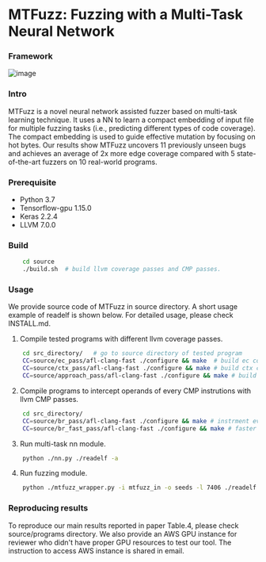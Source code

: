 # MTFuzz: Fuzzing with a Multi-Task Neural Network

### Framework
![image](https://user-images.githubusercontent.com/57293631/80742593-a34d8100-8ae9-11ea-9f52-a1931d945a5c.png)

### Intro
MTFuzz is a novel neural network assisted fuzzer based on multi-task learning technique. It uses a NN to learn a compact embedding of input file for multiple fuzzing tasks (i.e., predicting different types of code coverage). The compact embedding is used to guide effective mutation by focusing on hot bytes. Our results show MTFuzz uncovers 11 previously unseen bugs and achieves an average of 2x more edge coverage compared with 5 state-of-the-art fuzzers on 10 real-world programs.

### Prerequisite
- Python 3.7
- Tensorflow-gpu 1.15.0
- Keras 2.2.4
- LLVM 7.0.0

### Build
```bash
    cd source
    ./build.sh  # build llvm coverage passes and CMP passes.
```
### Usage 
We provide source code of MTFuzz in source directory. A short usage example of readelf is shown below. For detailed usage, please check INSTALL.md. 
1. Compile tested programs with different llvm coverage passes. 
```bash
    cd src_directory/   # go to source directory of tested program
    CC=source/ec_pass/afl-clang-fast ./configure && make  # build ec coverage program
    CC=source/ctx_pass/afl-clang-fast ./configure && make # build ctx coverage program
    CC=source/approach_pass/afl-clang-fast ./configure && make # build approach level coverage program
```
2. Compile programs to intercept operands of every CMP instrutions with llvm CMP passes.
```bash
    cd src_directory/
    CC=source/br_pass/afl-clang-fast ./configure && make # instrment every CMP instutions of program 
    CC=source/br_fast_pass/afl-clang-fast ./configure && make # faster version using fork server 
```
3. Run multi-task nn module.
```bash
    python ./nn.py ./readelf -a 
```
4. Run fuzzing module.
```bash
    python ./mtfuzz_wrapper.py -i mtfuzz_in -o seeds -l 7406 ./readelf -a @@
```

### Reproducing results
To reproduce our main results reported in paper Table.4, please check source/programs directory.
We also provide an AWS GPU instance for reviewer who didn't have proper GPU resources to test our tool. The instruction to access AWS instance is shared in email.
